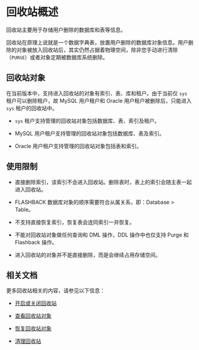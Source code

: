 # 回收站概述

回收站主要用于存储用户删除的数据库和表等信息。

回收站在原理上说就是一个数据字典表，放置用户删除的数据库对象信息。用户删除的对象被放入回收站后，其实仍然占据着物理空间，除非您手动进行清除（`PURGE`）或者对象定期被数据库系统删除。

## 回收站对象

在当前版本中，支持进入回收站的对象有索引、表、库和租户。由于当前仅 `sys` 租户可以删除租户，故 MySQL 用户租户和 Oracle 用户租户被删除后，只能进入 `sys` 租户的回收站中。

* `sys` 租户支持管理的回收站对象包括数据库、表、索引及租户。

* MySQL 用户租户支持管理的回收站对象包括数据库、表及索引。

* Oracle 用户租户支持管理的回收站对象包括表和索引。

## 使用限制

* 直接删除索引，该索引不会进入回收站。删除表时，表上的索引会随主表一起进入回收站。

* FLASHBACK 数据库对象的顺序需要符合从属关系，即：Database > Table。

* 不支持直接恢复索引，恢复表会连同索引一并恢复。

* 不能对回收站对象做任何查询和 DML 操作，DDL 操作中也仅支持 Purge 和 Flashback 操作。

* 进入回收站的对象并不是直接删除，而是会继续占用存储空间。

## 相关文档

更多回收站相关的内容，请参见以下信息：

* [开启或关闭回收站](2.turn-the-recyclebin-on-or-off.md)

* [查看回收站对象](3.view-the-recyclebin-objects.md)

* [恢复回收站对象](4.restore-the-recyclebin-objects.md)

* [清理回收站](5.purge-the-recyclebin.md)
